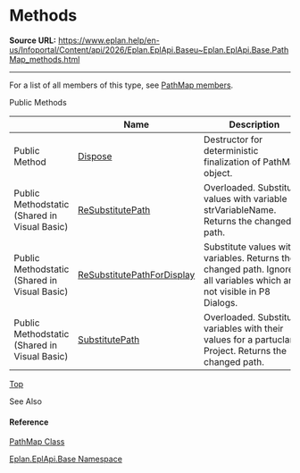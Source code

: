 # Methods

**Source URL:** https://www.eplan.help/en-us/Infoportal/Content/api/2026/Eplan.EplApi.Baseu~Eplan.EplApi.Base.PathMap_methods.html

---

For a list of all members of this type, see [PathMap members](Eplan.EplApi.Baseu~Eplan.EplApi.Base.PathMap_members.html).

Public Methods

|  | Name | Description |
| --- | --- | --- |
| Public Method | [Dispose](Eplan.EplApi.Baseu~Eplan.EplApi.Base.PathMap~Dispose().html) | Destructor for deterministic finalization of PathMap object. |
| Public Methodstatic (Shared in Visual Basic) | [ReSubstitutePath](Eplan.EplApi.Baseu~Eplan.EplApi.Base.PathMap~ReSubstitutePath.html) | Overloaded. Substitute values with variable strVariableName. Returns the changed path. |
| Public Methodstatic (Shared in Visual Basic) | [ReSubstitutePathForDisplay](Eplan.EplApi.Baseu~Eplan.EplApi.Base.PathMap~ReSubstitutePathForDisplay.html) | Substitute values with variables. Returns the changed path. Ignores all variables which are not visible in P8 Dialogs. |
| Public Methodstatic (Shared in Visual Basic) | [SubstitutePath](Eplan.EplApi.Baseu~Eplan.EplApi.Base.PathMap~SubstitutePath.html) | Overloaded. Substitutes variables with their values for a partuclar Project. Returns the changed path. |

[Top](#top)

See Also

#### Reference

[PathMap Class](Eplan.EplApi.Baseu~Eplan.EplApi.Base.PathMap.html)
  
[Eplan.EplApi.Base Namespace](Eplan.EplApi.Baseu~Eplan.EplApi.Base_namespace.html)